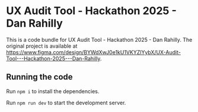 
  # UX Audit Tool - Hackathon 2025 - Dan Rahilly

  This is a code bundle for UX Audit Tool - Hackathon 2025 - Dan Rahilly. The original project is available at https://www.figma.com/design/BYWdXwJ0e1kU1VKYZlYybX/UX-Audit-Tool---Hackathon-2025---Dan-Rahilly.

  ## Running the code

  Run `npm i` to install the dependencies.

  Run `npm run dev` to start the development server.
  